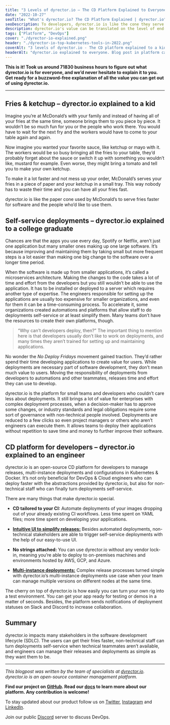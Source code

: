 ```yaml
---
title: "3 Levels of dyrector.io – The CD Platform Explained to Everyone"
date: "2022-10-27"
seoTitle: "What's dyrector.io? The CD Platform Explained | dyrector.io"
seoDescription: To developers, dyrector.io is like the cone they serve your fries in at McDonald's. Find out what else the CD platform is capable of.
description: dyrector.io's value can be translated on the level of end-users, business and technology. This is a buzzword-free explanation of what the platform has to offer to everyone.
tags: ["Platform", "DevOps"]
cover: "./dyrector-io-explained.png"
header: "./dyrector-io-top-kubernetes-tools-in-2022.png"
coverAlt: "3 levels of dyrector.io - The CD platform explained to a kid, a college graduate and an engineer."
headerAlt: "dyrector.io explained to everyone. Blog post in platform category."
---
```


**This is it! Took us around 71830 business hours to figure out what dyrector.io is for everyone, and we’d never hesitate to explain it to you. Get ready for a buzzword-free explanation of all the value you can get out of using dyrector.io.**

---

## Fries & ketchup – dyrector.io explained to a kid

Imagine you’re at McDonald’s with your family and instead of having all of your fries at the same time, someone brings them to you piece by piece. It wouldn’t be so much fun for you or the people who work there. You would have to wait for the next fry and the workers would have to come to your table again and again.

Now imagine you wanted your favorite sauce, like ketchup or mayo with it. The workers would be so busy bringing all the fries to your table, they’d probably forget about the sauce or switch it up with something you wouldn’t like, mustard for example. Even worse, they might bring a tomato and tell you to make your own ketchup.

To make it a lot faster and not mess up your order, McDonald’s serves your fries in a piece of paper and your ketchup in a small tray. This way nobody has to waste their time and you can have all your fries fast.

dyrector.io is like the paper cone used by McDonald’s to serve fries faster for software and the people who’d like to use them.

## Self-service deployments – dyrector.io explained to a college graduate

Chances are that the apps you use every day, Spotify or Netflix, aren’t just one application but many smaller ones making up one large software. It’s because improving and maintaining them by taking small but more frequent steps is a lot easier than making one big change to the software over a longer time period.

When the software is made up from smaller applications, it’s called a microservices architecture. Making the changes to the code takes a lot of time and effort from the developers but you still wouldn’t be able to use the application. It has to be installed or deployed to a server which requires another type of expertise. The engineers responsible for setting up the applications are usually too expensive for smaller organizations, and even for them it can be a time-consuming process. To accelerate it, some organizations created automations and platforms that allow staff to do deployments self-service or at least simplify them. Many teams don’t have the resources to create their own platforms, though.

> “Why can’t developers deploy, then?” The important thing to mention here is that developers usually don’t like to work on deployments, and many times they aren’t trained for setting up and maintaining applications.

No wonder the _No Deploy Fridays_ movement gained traction. They’d rather spend their time developing applications to create value for users. While deployments are necessary part of software development, they don’t mean much value to users. Moving the responsibility of deployments from developers  to automations and other teammates, releases time and effort they can use to develop.

dyrector.io is the platform for small teams and developers who couldn’t care less about deployments. It still brings a lot of value for enterprises with complex deployment processes, when a decision-maker has to approve some changes, or industry standards and legal obligations require some sort of governance with non-technical people involved. Deployments are reduced to a few clicks so even project managers or others who aren’t engineers can execute them. It allows teams to deploy their applications without repetition to save time and money to further improve their software.

## CD platform for developers – dyrector.io explained to an engineer

dyrector.io is an open-source CD platform for developers to manage releases, multi-instance deployments and configurations in Kubernetes & Docker. It’s not only beneficial for DevOps & Cloud engineers who can deploy faster with the abstractions provided by dyrector.io, but also for non-technical staff who can finally turn deployments self-service.

There are many things that make dyrector.io special.

- **CD tailored to your CI:** Automate deployments of your images dropping out of your already existing CI workflows. Less time spent on YAML files; more time spent on developing your applications.

- [**Intuitive UI to simplify releases:**](https://docs.dyrector.io/tutorials/deploy-your-product) Besides automated deployments, non-technical stakeholders are able to trigger self-service deployments with the help of our easy-to-use UI.

- **No strings attached:** You can use dyrector.io without any vendor lock-in, meaning you’re able to deploy to on-premises machines and environments hosted by AWS, GCP, and Azure.

- [**Multi-instance deployments:**](https://docs.dyrector.io/features/multi-instance-deployments) Complex release processes turned simple with dyrector.io’s multi-instance deployments use case when your team can manage multiple versions on different nodes at the same time.

The cherry on top of dyrector.io is how easily you can turn your own rig into a test environment. You can get your app ready for testing or demos in a matter of seconds. Besides, the platform sends notifications of deployment statuses on Slack and Discord to increase collaboration.

## Summary

dyrector.io impacts many stakeholders in the software development lifecycle (SDLC). The users can get their fries faster, non-technical staff can turn deployments self-service when technical teammates aren’t available, and engineers can manage their releases and deployments as simple as they want them to be.

---

_This blogpost was written by the team of specialists at [dyrector.io](https://dyrector.io). dyrector.io is an open-source container management platform._

**Find our project on [GitHub](https://github.com/dyrector-io/dyrectorio/). Read our [docs](https://docs.dyrector.io/) to learn more about our platform. Any contribution is welcome!**

To stay updated about our product follow us on [Twitter](https://twitter.com/dyrectorio), [Instagram](https://www.instagram.com/dyrectorio/) and [LinkedIn](https://www.linkedin.com/company/dyrectorio/).

Join our public [Discord](https://discord.gg/hMyT9cbYFD) server to discuss DevOps.